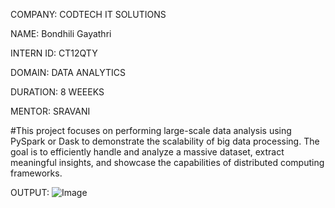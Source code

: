 COMPANY: CODTECH IT SOLUTIONS

NAME: Bondhili Gayathri

INTERN ID: CT12QTY

DOMAIN: DATA ANALYTICS

DURATION: 8 WEEEKS

MENTOR: SRAVANI

#This project focuses on performing large-scale data analysis using PySpark or Dask to demonstrate the scalability of big data processing. The goal is to efficiently handle and analyze a massive dataset, extract meaningful insights, and showcase the capabilities of distributed computing frameworks.

OUTPUT: ![Image](https://github.com/user-attachments/assets/5c46a66d-937b-4e7c-9250-69b583b34bc0)
